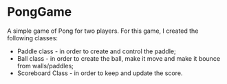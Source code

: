 # PongGame
A simple game of Pong for two players.
For this game, I created the following classes:
  - Paddle class - in order to create and control the paddle;
  - Ball class - in order to create the ball, make it move and make it bounce from walls/paddles;
  - Scoreboard Class - in order to keep and update the score.
